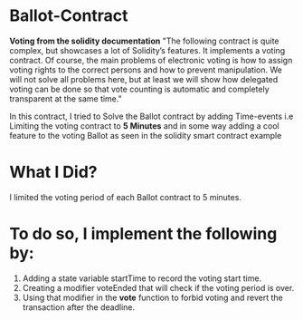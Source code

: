 # Ballot-Contract

**Voting from the solidity documentation**
   "The following contract is quite complex, 
   but showcases a lot of Solidity’s features. It implements a voting contract.
   Of course, the main problems of electronic voting is how to assign voting rights to the correct persons and how to prevent manipulation.
   We will not solve all problems here,
   but at least we will show how delegated voting can be done so that vote counting is automatic and completely transparent at the same time."


In this contract, I tried to Solve the Ballot contract by adding Time-events
i.e Limiting the voting contract to **5 Minutes**
and in some way adding a cool feature to the voting Ballot as seen in the solidity smart contract example

# What I Did?
I limited the voting period of each Ballot contract to 5 minutes.

# To do so, I implement the following by:
1. Adding a state variable startTime to record the voting start time.
2. Creating a modifier voteEnded that will check if the voting period is over.
3. Using that modifier in the **vote** function to forbid voting and revert the transaction after the deadline.
 
